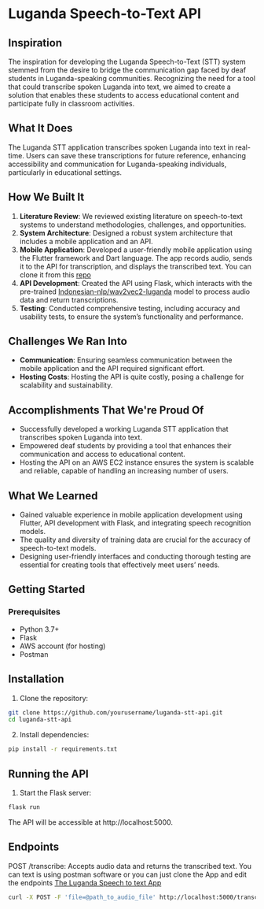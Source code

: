 # Luganda Speech-to-Text API

## Inspiration
The inspiration for developing the Luganda Speech-to-Text (STT) system stemmed from the desire to bridge the communication gap faced by deaf students in Luganda-speaking communities. Recognizing the need for a tool that could transcribe spoken Luganda into text, we aimed to create a solution that enables these students to access educational content and participate fully in classroom activities.

## What It Does
The Luganda STT application transcribes spoken Luganda into text in real-time. Users can save these transcriptions for future reference, enhancing accessibility and communication for Luganda-speaking individuals, particularly in educational settings.

## How We Built It
1. **Literature Review**: We reviewed existing literature on speech-to-text systems to understand methodologies, challenges, and opportunities.
2. **System Architecture**: Designed a robust system architecture that includes a mobile application and an API.
3. **Mobile Application**: Developed a user-friendly mobile application using the Flutter framework and Dart language. The app records audio, sends it to the API for transcription, and displays the transcribed text. You can clone it from this [repo](https://github.com/lucy-kevin/Luganda-Speech-to-Text) 
4. **API Development**: Created the API using Flask, which interacts with the pre-trained [Indonesian-nlp/wav2vec2-luganda](https://huggingface.co/indonesian-nlp/wav2vec2-luganda) model to process audio data and return transcriptions.
5. **Testing**: Conducted comprehensive testing, including accuracy and usability tests, to ensure the system’s functionality and performance.

## Challenges We Ran Into
- **Communication**: Ensuring seamless communication between the mobile application and the API required significant effort.
- **Hosting Costs**: Hosting the API is quite costly, posing a challenge for scalability and sustainability.

## Accomplishments That We're Proud Of
- Successfully developed a working Luganda STT application that transcribes spoken Luganda into text.
- Empowered deaf students by providing a tool that enhances their communication and access to educational content.
- Hosting the API on an AWS EC2 instance ensures the system is scalable and reliable, capable of handling an increasing number of users.

## What We Learned
- Gained valuable experience in mobile application development using Flutter, API development with Flask, and integrating speech recognition models.
- The quality and diversity of training data are crucial for the accuracy of speech-to-text models.
- Designing user-friendly interfaces and conducting thorough testing are essential for creating tools that effectively meet users’ needs.

## Getting Started

### Prerequisites
- Python 3.7+
- Flask
- AWS account (for hosting)
- Postman

## Installation
1. Clone the repository:

```bash
git clone https://github.com/yourusername/luganda-stt-api.git
cd luganda-stt-api
```
2. Install dependencies:

```bash
pip install -r requirements.txt
```
## Running the API
1. Start the Flask server:

```bash
flask run
```
The API will be accessible at http://localhost:5000.

## Endpoints
POST /transcribe: Accepts audio data and returns the transcribed text.
You can text is using postman software or you can just clone the App and edit the endpoints
[The Luganda Speech to text App](https://github.com/lucy-kevin/Luganda-Speech-to-Text)
```bash
curl -X POST -F 'file=@path_to_audio_file' http://localhost:5000/transcribe
```
